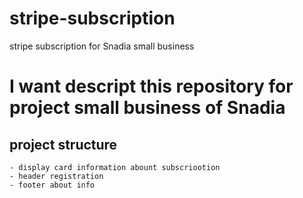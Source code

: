 # stripe-subscription
stripe subscription for Snadia small business 

# I want descript this repository for project small business of Snadia
  ## project structure
    - display card information abount subscriootion 
    - header registration
    - footer about info 
